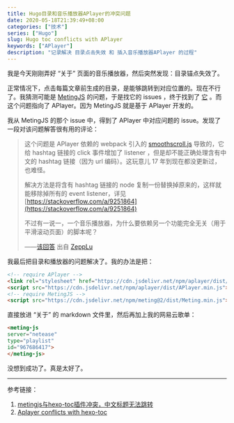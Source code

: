 ```yaml
---
title: Hugo目录和音乐播放器APlayer的冲突问题
date: 2020-05-18T21:39:49+08:00
categories: ["技术"]
series: ["Hugo"]
slug: Hugo toc conflicts with APlayer
keywords: ["APlayer"]
description: "记录解决 目录点击失效 和 插入音乐播放器APlayer 的过程"
---
```


我是今天刚刚弄好 “关于” 页面的音乐播放器，然后突然发现：目录锚点失效了。

正常情况下，点击每篇文章前生成的目录，是能够跳转到对应位置的。现在不行了。我猜测可能是 [MetingJS](https://github.com/metowolf/MetingJS) 的问题，于是找它的 issues ，终于找到了 [它](https://github.com/metowolf/MetingJS/issues/5) 。而这个问题指向了 APlayer。因为 MetingJS 就是基于 APlayer 开发的。

我从 MetingJS 的那个 issue 中，得到了 APlayer 中对应问题的 issue。发现了一段对该问题解答很有用的评论：

> 这个问题是 APlayer 依赖的 webpack 引入的 [smoothscroll.js](https://github.com/alicelieutier/smoothScroll) 导致的，它给 hashtag 链接的 click 事件增加了 listener ，但是却不能正确处理含有中文的 hashtag 链接（因为 url 编码）。这玩意儿 17 年到现在都没更新过，也难怪。
>
> 解决方法是将含有 hashtag 链接的 node 复制一份替换掉原来的，这样就能移除掉所有的 event listener，详见 [https://stackoverflow.com/a/9251864](https://stackoverflow.com/a/9251864)
>
> 不过有一说一，一个音乐播放器，为什么要依赖另一个功能完全无关（用于平滑滚动页面）的脚本呢？
>
> ——[该回答](https://github.com/MoePlayer/APlayer/issues/242#issuecomment-602471423) 出自 [ZeppLu](https://github.com/ZeppLu)

我最后把目录和播放器的问题解决了。我的办法是把：

```html
<!-- require APlayer -->
<link rel="stylesheet" href="https://cdn.jsdelivr.net/npm/aplayer/dist/APlayer.min.css">
<script src="https://cdn.jsdelivr.net/npm/aplayer/dist/APlayer.min.js"></script>
<!-- require MetingJS -->
<script src="https://cdn.jsdelivr.net/npm/meting@2/dist/Meting.min.js"></script>
```

直接放进 “关于” 的 markdown 文件里，然后再加上我的网易云歌单：

```html
<meting-js
server="netease"
type="playlist"
id="967686417">
</meting-js>
```

没想到成功了。真是太好了。

---

参考链接：

1. [metingjs与hexo-toc插件冲突，中文标题无法跳转](https://github.com/metowolf/MetingJS/issues/5)
2. [Aplayer conflicts with hexo-toc](https://github.com/MoePlayer/APlayer/issues/242)